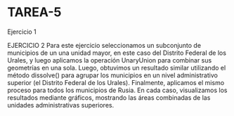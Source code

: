 # TAREA-5
Ejercicio 1

EJERCICIO 2
Para este ejercicio seleccionamos un subconjunto de municipios de un una unidad mayor, en este caso del Distrito Federal de los Urales, y luego aplicamos la operación UnaryUnion para combinar sus geometrías en una sola. Luego, obtuvimos un resultado similar utilizando el método dissolve() para agrupar los municipios en un nivel administrativo superior (el Distrito Federal de los Urales). Finalmente, aplicamos el mismo proceso para todos los municipios de Rusia. En cada caso, visualizamos los resultados mediante gráficos, mostrando las áreas combinadas de las unidades administrativas superiores.
